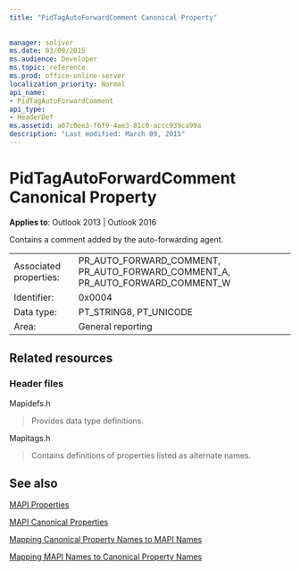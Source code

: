 ```yaml
---
title: "PidTagAutoForwardComment Canonical Property"
 
 
manager: soliver
ms.date: 03/09/2015
ms.audience: Developer
ms.topic: reference
ms.prod: office-online-server
localization_priority: Normal
api_name:
- PidTagAutoForwardComment
api_type:
- HeaderDef
ms.assetid: a07c0ee3-f6f9-4ae3-81c0-accc939ca99a
description: "Last modified: March 09, 2015"
---
```


# PidTagAutoForwardComment Canonical Property

  
  
**Applies to**: Outlook 2013 | Outlook 2016 
  
Contains a comment added by the auto-forwarding agent.
  
|||
|:-----|:-----|
|Associated properties:  <br/> |PR_AUTO_FORWARD_COMMENT, PR_AUTO_FORWARD_COMMENT_A, PR_AUTO_FORWARD_COMMENT_W  <br/> |
|Identifier:  <br/> |0x0004  <br/> |
|Data type:  <br/> |PT_STRING8, PT_UNICODE  <br/> |
|Area:  <br/> |General reporting  <br/> |
   
## Related resources

### Header files

Mapidefs.h
  
> Provides data type definitions.
    
Mapitags.h
  
> Contains definitions of properties listed as alternate names.
    
## See also



[MAPI Properties](mapi-properties.md)
  
[MAPI Canonical Properties](mapi-canonical-properties.md)
  
[Mapping Canonical Property Names to MAPI Names](mapping-canonical-property-names-to-mapi-names.md)
  
[Mapping MAPI Names to Canonical Property Names](mapping-mapi-names-to-canonical-property-names.md)

